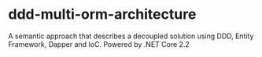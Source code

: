# ddd-multi-orm-architecture
A semantic approach that describes a decoupled solution using DDD, Entity Framework, Dapper and IoC. Powered by .NET Core 2.2

